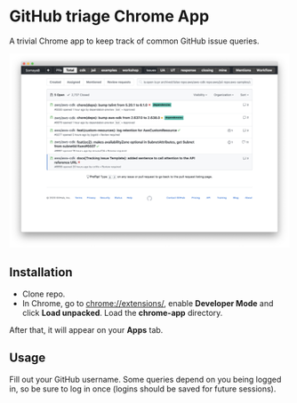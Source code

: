GitHub triage Chrome App
===================

A trivial Chrome app to keep track of common GitHub issue queries.

![Screenshot](example.png)

## Installation

- Clone repo.
- In Chrome, go to [chrome://extensions/](chrome://extensions/), enable **Developer Mode** and click **Load unpacked**.
Load the **chrome-app** directory.

After that, it will appear on your **Apps** tab.

## Usage

Fill out your GitHub username. Some queries depend on you being logged in, so be sure to log in once (logins should be
saved for future sessions).
